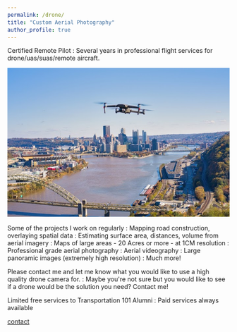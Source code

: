 ```yaml
---
permalink: /drone/
title: "Custom Aerial Photography"
author_profile: true
---
```

Certified Remote Pilot
:   Several years in professional flight services for drone/uas/suas/remote aircraft.

![](https://raw.githubusercontent.com/dkt101/dkt101/master/images/dronepic.PNG)

Some of the projects I work on regularly
:   Mapping road construction, overlaying spatial data
:   Estimating surface area, distances, volume from aerial imagery
:   Maps of large areas - 20 Acres or more - at 1CM resolution
:   Professional grade aerial photography
:   Aerial videography
:   Large panoramic images (extremely high resolution)
:   Much more!

Please contact me and let me know what you would like to use a high quality drone camera for. 
:   Maybe you're not sure but you would like to see if a drone would be the solution you need? Contact me!

Limited free services to Transportation 101 Alumni
:   Paid services always available

[contact](mailto:dan.knopp@gmail.com)
